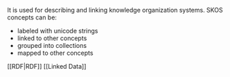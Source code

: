 It is used for describing and linking knowledge organization systems.
SKOS concepts can be:
- labeled with unicode strings
- linked to other concepts
- grouped into collections
- mapped to other concepts


[[RDF|RDF]]
[[Linked Data]]